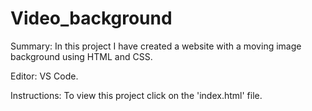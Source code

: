 # Video_background


Summary:
In this project I have created a website with a moving image background using HTML and CSS.

Editor: VS Code.

Instructions:
To view this project click on the 'index.html' file.
